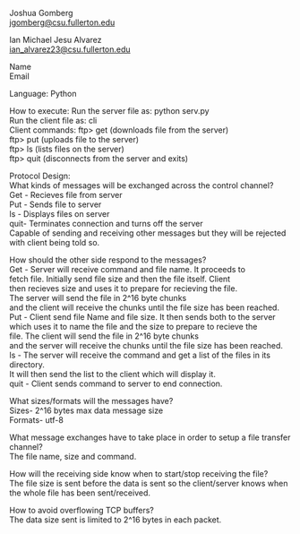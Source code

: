 Joshua Gomberg  
jgomberg@csu.fullerton.edu

Ian Michael Jesu Alvarez  
ian_alvarez23@csu.fullerton.edu

Name  
Email

Language: Python  

How to execute: Run the server file as: python serv.py <PORT NUMBER>  
                Run the client file as: cli <server machine> <server port>  
                Client commands: ftp> get <file name> (downloads file <file name> from the server)  
                                ftp> put <filename> (uploads file <file name> to the server)  
                                ftp> ls (lists files on the server)  
                                ftp> quit (disconnects from the server and exits)  
  
Protocol Design:   
  What kinds of messages will be exchanged across the control channel?  
  	Get - Recieves file from server  
	Put - Sends file to server  
	ls - Displays files on server  
	quit- Terminates connection and turns off the server  
 	Capable of sending and receiving other messages but they will be rejected with client being told so.  

  How should the other side respond to the messages?  
	Get - Server will receive command and file name.  It proceeds to   
		fetch file.  Initially send file size and then the file itself. Client  
		then recieves size and uses it to prepare for recieving the file.   
      		The server will send the file in 2^16 byte chunks   
      		and the client will receive the chunks until the file size has been reached.  
	Put - Client send file Name and file size.  It then sends both to the server  
		which uses it to name the file and the size to prepare to recieve the   
		file. The client will send the file in 2^16 byte chunks   
      		and the server will receive the chunks until the file size has been reached.  
	ls - The server will receive the command and get a list of the files in its directory.  
       		It will then send the list to the client which will display it.  
    	quit - Client sends command to server to end connection.
  
  What sizes/formats will the messages have?  
  	Sizes- 2^16 bytes max data message size  
	Formats- utf-8  
	
  What message exchanges have to take place in order to setup a file transfer channel?  
  	The file name, size and command.  
	
  How will the receiving side know when to start/stop receiving the file?  
	The file size is sent before the data is sent so the client/server knows when the whole file has been sent/received.  
  
  How to avoid overflowing TCP buffers?  
    	The data size sent is limited to 2^16 bytes in each packet.  
